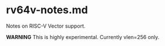 [//]: # (SPDX-License-Identifier: CC-BY-4.0)

#	rv64v-notes.md

Notes on RISC-V Vector support.

**WARNING** This is highly experimental. Currently vlen=256 only.

